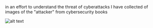 in an effort to understand the threat of cyberattacks I have collected
of images of the "attacker" from cybersecurity books

![alt text](https://github.com/YewnAcorn/winter_23/blob/main/attackers/Screen%20Shot%202023-03-07%20at%208.28.30%20AM.png)
